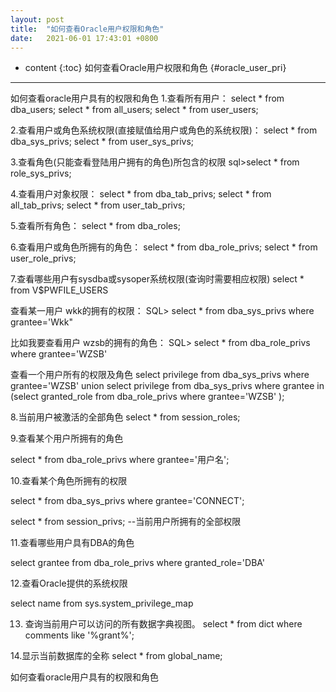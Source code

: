 ```yaml
---
layout: post
title:  "如何查看Oracle用户权限和角色"
date:   2021-06-01 17:43:01 +0800
---
```


* content
{:toc}
如何查看Oracle用户权限和角色				{#oracle_user_pri}
------------------------

如何查看oracle用户具有的权限和角色
1.查看所有用户：
select * from dba_users;
select * from all_users;
select * from user_users;

2.查看用户或角色系统权限(直接赋值给用户或角色的系统权限)：
select * from dba_sys_privs;
select * from user_sys_privs;

3.查看角色(只能查看登陆用户拥有的角色)所包含的权限
sql>select * from role_sys_privs;

4.查看用户对象权限：
select * from dba_tab_privs;
select * from all_tab_privs;
select * from user_tab_privs;

5.查看所有角色：
select * from dba_roles;

6.查看用户或角色所拥有的角色：
select * from dba_role_privs;
select * from user_role_privs;

7.查看哪些用户有sysdba或sysoper系统权限(查询时需要相应权限)
select * from V$PWFILE_USERS

查看某一用户 wkk的拥有的权限：
SQL> select * from dba_sys_privs where grantee='Wkk"

比如我要查看用户 wzsb的拥有的角色：
SQL> select * from dba_role_privs where grantee='WZSB'

查看一个用户所有的权限及角色
select privilege from dba_sys_privs where grantee='WZSB'
union
select privilege from dba_sys_privs where grantee in 
(select granted_role from dba_role_privs where grantee='WZSB' );

8.当前用户被激活的全部角色
  select * from session_roles;

9.查看某个用户所拥有的角色

select * from dba_role_privs where grantee='用户名';

10.查看某个角色所拥有的权限

select * from dba_sys_privs where grantee='CONNECT';

select * from session_privs; --当前用户所拥有的全部权限

11.查看哪些用户具有DBA的角色

select grantee from dba_role_privs where granted_role='DBA'

12.查看Oracle提供的系统权限

select name from sys.system_privilege_map

13. 查询当前用户可以访问的所有数据字典视图。 
select * from dict where comments like '%grant%';

14.显示当前数据库的全称
select * from global_name;

如何查看oracle用户具有的权限和角色
